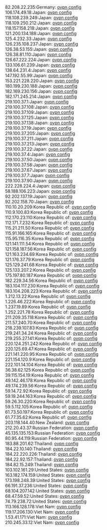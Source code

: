 82.208.22.235:Germany: [ovpn config](vpn/82_208_22_235.ovpn)  
106.174.49.18:Japan: [ovpn config](vpn/106_174_49_18.ovpn)  
118.108.239.249:Japan: [ovpn config](vpn/118_108_239_249.ovpn)  
118.109.250.212:Japan: [ovpn config](vpn/118_109_250_212.ovpn)  
118.157.158.218:Japan: [ovpn config](vpn/118_157_158_218.ovpn)  
121.200.134.188:Japan: [ovpn config](vpn/121_200_134_188.ovpn)  
125.4.232.33:Japan: [ovpn config](vpn/125_4_232_33.ovpn)  
126.235.108.237:Japan: [ovpn config](vpn/126_235_108_237.ovpn)  
126.38.53.155:Japan: [ovpn config](vpn/126_38_53_155.ovpn)  
126.38.81.110:Japan: [ovpn config](vpn/126_38_81_110.ovpn)  
126.67.222.224:Japan: [ovpn config](vpn/126_67_222_224.ovpn)  
133.106.61.239:Japan: [ovpn config](vpn/133_106_61_239.ovpn)  
138.64.231.4:Japan: [ovpn config](vpn/138_64_231_4.ovpn)  
147.192.55.99:Japan: [ovpn config](vpn/147_192_55_99.ovpn)  
153.221.228.220:Japan: [ovpn config](vpn/153_221_228_220.ovpn)  
180.199.230.188:Japan: [ovpn config](vpn/180_199_230_188.ovpn)  
182.169.230.156:Japan: [ovpn config](vpn/182_169_230_156.ovpn)  
182.171.245.214:Japan: [ovpn config](vpn/182_171_245_214.ovpn)  
219.100.37.1:Japan: [ovpn config](vpn/219_100_37_1.ovpn)  
219.100.37.108:Japan: [ovpn config](vpn/219_100_37_108.ovpn)  
219.100.37.109:Japan: [ovpn config](vpn/219_100_37_109.ovpn)  
219.100.37.125:Japan: [ovpn config](vpn/219_100_37_125.ovpn)  
219.100.37.138:Japan: [ovpn config](vpn/219_100_37_138.ovpn)  
219.100.37.19:Japan: [ovpn config](vpn/219_100_37_19.ovpn)  
219.100.37.205:Japan: [ovpn config](vpn/219_100_37_205.ovpn)  
219.100.37.211:Japan: [ovpn config](vpn/219_100_37_211.ovpn)  
219.100.37.213:Japan: [ovpn config](vpn/219_100_37_213.ovpn)  
219.100.37.22:Japan: [ovpn config](vpn/219_100_37_22.ovpn)  
219.100.37.4:Japan: [ovpn config](vpn/219_100_37_4.ovpn)  
219.100.37.50:Japan: [ovpn config](vpn/219_100_37_50.ovpn)  
219.100.37.58:Japan: [ovpn config](vpn/219_100_37_58.ovpn)  
219.100.37.67:Japan: [ovpn config](vpn/219_100_37_67.ovpn)  
219.100.37.7:Japan: [ovpn config](vpn/219_100_37_7.ovpn)  
219.100.37.90:Japan: [ovpn config](vpn/219_100_37_90.ovpn)  
222.228.224.4:Japan: [ovpn config](vpn/222_228_224_4.ovpn)  
58.188.106.223:Japan: [ovpn config](vpn/58_188_106_223.ovpn)  
92.202.137.19:Japan: [ovpn config](vpn/92_202_137_19.ovpn)  
92.202.158.70:Japan: [ovpn config](vpn/92_202_158_70.ovpn)  
110.10.20.209:Korea Republic of: [ovpn config](vpn/110_10_20_209.ovpn)  
110.9.100.83:Korea Republic of: [ovpn config](vpn/110_9_100_83.ovpn)  
112.170.23.110:Korea Republic of: [ovpn config](vpn/112_170_23_110.ovpn)  
112.171.7.232:Korea Republic of: [ovpn config](vpn/112_171_7_232.ovpn)  
115.21.211.50:Korea Republic of: [ovpn config](vpn/115_21_211_50.ovpn)  
115.91.166.165:Korea Republic of: [ovpn config](vpn/115_91_166_165.ovpn)  
115.95.116.35:Korea Republic of: [ovpn config](vpn/115_95_116_35.ovpn)  
121.141.111.54:Korea Republic of: [ovpn config](vpn/121_141_111_54.ovpn)  
121.158.187.56:Korea Republic of: [ovpn config](vpn/121_158_187_56.ovpn)  
121.163.234.69:Korea Republic of: [ovpn config](vpn/121_163_234_69.ovpn)  
121.176.37.79:Korea Republic of: [ovpn config](vpn/121_176_37_79.ovpn)  
125.129.241.68:Korea Republic of: [ovpn config](vpn/125_129_241_68.ovpn)  
125.133.207.2:Korea Republic of: [ovpn config](vpn/125_133_207_2.ovpn)  
175.197.80.187:Korea Republic of: [ovpn config](vpn/175_197_80_187.ovpn)  
182.229.34.56:Korea Republic of: [ovpn config](vpn/182_229_34_56.ovpn)  
183.104.117.230:Korea Republic of: [ovpn config](vpn/183_104_117_230.ovpn)  
183.104.208.223:Korea Republic of: [ovpn config](vpn/183_104_208_223.ovpn)  
1.212.13.22:Korea Republic of: [ovpn config](vpn/1_212_13_22.ovpn)  
1.226.46.222:Korea Republic of: [ovpn config](vpn/1_226_46_222.ovpn)  
1.237.19.89:Korea Republic of: [ovpn config](vpn/1_237_19_89.ovpn)  
1.252.221.78:Korea Republic of: [ovpn config](vpn/1_252_221_78.ovpn)  
211.209.35.118:Korea Republic of: [ovpn config](vpn/211_209_35_118.ovpn)  
211.57.240.70:Korea Republic of: [ovpn config](vpn/211_57_240_70.ovpn)  
218.239.107.83:Korea Republic of: [ovpn config](vpn/218_239_107_83.ovpn)  
219.241.34.24:Korea Republic of: [ovpn config](vpn/219_241_34_24.ovpn)  
219.255.27.141:Korea Republic of: [ovpn config](vpn/219_255_27_141.ovpn)  
220.124.251.242:Korea Republic of: [ovpn config](vpn/220_124_251_242.ovpn)  
220.125.69.47:Korea Republic of: [ovpn config](vpn/220_125_69_47.ovpn)  
221.141.220.95:Korea Republic of: [ovpn config](vpn/221_141_220_95.ovpn)  
221.154.120.9:Korea Republic of: [ovpn config](vpn/221_154_120_9.ovpn)  
222.101.14.104:Korea Republic of: [ovpn config](vpn/222_101_14_104.ovpn)  
36.38.62.125:Korea Republic of: [ovpn config](vpn/36_38_62_125.ovpn)  
39.115.154.19:Korea Republic of: [ovpn config](vpn/39_115_154_19.ovpn)  
49.142.46.178:Korea Republic of: [ovpn config](vpn/49_142_46_178.ovpn)  
49.174.239.56:Korea Republic of: [ovpn config](vpn/49_174_239_56.ovpn)  
59.14.72.92:Korea Republic of: [ovpn config](vpn/59_14_72_92.ovpn)  
59.19.244.163:Korea Republic of: [ovpn config](vpn/59_19_244_163.ovpn)  
59.26.30.220:Korea Republic of: [ovpn config](vpn/59_26_30_220.ovpn)  
59.5.112.105:Korea Republic of: [ovpn config](vpn/59_5_112_105.ovpn)  
61.73.50.197:Korea Republic of: [ovpn config](vpn/61_73_50_197.ovpn)  
61.77.35.62:Korea Republic of: [ovpn config](vpn/61_77_35_62.ovpn)  
203.118.144.40:New Zealand: [ovpn config](vpn/203_118_144_40.ovpn)  
212.20.43.37:Russian Federation: [ovpn config](vpn/212_20_43_37.ovpn)  
45.135.135.153:Russian Federation: [ovpn config](vpn/45_135_135_153.ovpn)  
80.95.44.119:Russian Federation: [ovpn config](vpn/80_95_44_119.ovpn)  
183.88.201.62:Thailand: [ovpn config](vpn/183_88_201_62.ovpn)  
184.22.10.140:Thailand: [ovpn config](vpn/184_22_10_140.ovpn)  
184.22.220.226:Thailand: [ovpn config](vpn/184_22_220_226.ovpn)  
184.22.92.157:Thailand: [ovpn config](vpn/184_22_92_157.ovpn)  
184.82.15.249:Thailand: [ovpn config](vpn/184_82_15_249.ovpn)  
103.102.161.29:United States: [ovpn config](vpn/103_102_161_29.ovpn)  
163.182.174.159:United States: [ovpn config](vpn/163_182_174_159.ovpn)  
173.198.248.39:United States: [ovpn config](vpn/173_198_248_39.ovpn)  
66.191.37.236:United States: [ovpn config](vpn/66_191_37_236.ovpn)  
68.104.207.142:United States: [ovpn config](vpn/68_104_207_142.ovpn)  
68.47.59.52:United States: [ovpn config](vpn/68_47_59_52.ovpn)  
74.79.238.72:United States: [ovpn config](vpn/74_79_238_72.ovpn)  
113.166.128.178:Viet Nam: [ovpn config](vpn/113_166_128_178.ovpn)  
119.17.206.130:Viet Nam: [ovpn config](vpn/119_17_206_130.ovpn)  
1.53.41.171:Viet Nam: [ovpn config](vpn/1_53_41_171.ovpn)  
210.245.33.12:Viet Nam: [ovpn config](vpn/210_245_33_12.ovpn)  
